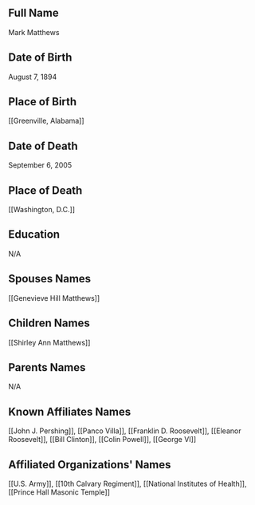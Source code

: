 ## Full Name
Mark Matthews

## Date of Birth
August 7, 1894

## Place of Birth
[[Greenville, Alabama]]

## Date of Death
September 6, 2005

## Place of Death
[[Washington, D.C.]]

## Education
N/A

## Spouses Names
[[Genevieve Hill Matthews]]

## Children Names
[[Shirley Ann Matthews]]

## Parents Names
N/A

## Known Affiliates Names
[[John J. Pershing]], [[Panco Villa]], [[Franklin D. Roosevelt]], [[Eleanor Roosevelt]], [[Bill Clinton]], [[Colin Powell]], [[George VI]]

## Affiliated Organizations' Names
[[U.S. Army]], [[10th Calvary Regiment]], [[National Institutes of Health]], [[Prince Hall Masonic Temple]]


